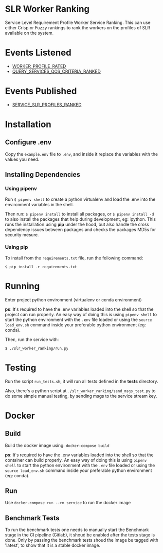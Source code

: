 # SLR Worker Ranking
Service Level Requirement Profile Worker Service Ranking. This can use either Crisp or Fuzzy rankings to rank the workers on the profiles of SLR available on the system.

# Events Listened
 - [WORKER_PROFILE_RATED](https://github.com/Gnosis-MEP/Gnosis-Docs/blob/main/EventTypes.md#WORKER_PROFILE_RATED)
 - [QUERY_SERVICES_QOS_CRITERIA_RANKED](https://github.com/Gnosis-MEP/Gnosis-Docs/blob/main/EventTypes.md#QUERY_SERVICES_QOS_CRITERIA_RANKED)

# Events Published
 - [SERVICE_SLR_PROFILES_RANKED](https://github.com/Gnosis-MEP/Gnosis-Docs/blob/main/EventTypes.md#SERVICE_SLR_PROFILES_RANKED)


# Installation

## Configure .env
Copy the `example.env` file to `.env`, and inside it replace the variables with the values you need.

## Installing Dependencies

### Using pipenv
Run `$ pipenv shell` to create a python virtualenv and load the .env into the environment variables in the shell.

Then run: `$ pipenv install` to install all packages, or `$ pipenv install -d` to also install the packages that help during development, eg: ipython.
This runs the installation using **pip** under the hood, but also handle the cross dependency issues between packages and checks the packages MD5s for security mesure.


### Using pip
To install from the `requirements.txt` file, run the following command:
```
$ pip install -r requirements.txt
```

# Running
Enter project python environment (virtualenv or conda environment)

**ps**: It's required to have the .env variables loaded into the shell so that the project can run properly. An easy way of doing this is using `pipenv shell` to start the python environment with the `.env` file loaded or using the `source load_env.sh` command inside your preferable python environment (eg: conda).

Then, run the service with:
```
$ ./slr_worker_ranking/run.py
```

# Testing
Run the script `run_tests.sh`, it will run all tests defined in the **tests** directory.

Also, there's a python script at `./slr_worker_ranking/send_msgs_test.py` to do some simple manual testing, by sending msgs to the service stream key.


# Docker
## Build
Build the docker image using: `docker-compose build`

**ps**: It's required to have the .env variables loaded into the shell so that the container can build properly. An easy way of doing this is using `pipenv shell` to start the python environment with the `.env` file loaded or using the `source load_env.sh` command inside your preferable python environment (eg: conda).

## Run
Use `docker-compose run --rm service` to run the docker image

## Benchmark Tests
To run the benchmark tests one needs to manually start the Benchmark stage in the CI pipeline (Gitlab), it shoud be enabled after the tests stage is done. Only by passing the benchmark tests shoud the image be tagged with 'latest', to show that it is a stable docker image.
